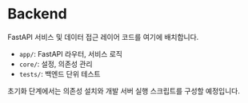 # Backend

FastAPI 서비스 및 데이터 접근 레이어 코드를 여기에 배치합니다.

- `app/`: FastAPI 라우터, 서비스 로직
- `core/`: 설정, 의존성 관리
- `tests/`: 백엔드 단위 테스트

초기화 단계에서는 의존성 설치와 개발 서버 실행 스크립트를 구성할 예정입니다.
